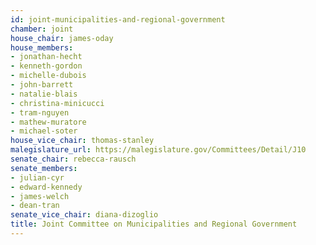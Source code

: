 ```yaml
---
id: joint-municipalities-and-regional-government
chamber: joint
house_chair: james-oday
house_members:
- jonathan-hecht
- kenneth-gordon
- michelle-dubois
- john-barrett
- natalie-blais
- christina-minicucci
- tram-nguyen
- mathew-muratore
- michael-soter
house_vice_chair: thomas-stanley
malegislature_url: https://malegislature.gov/Committees/Detail/J10
senate_chair: rebecca-rausch
senate_members:
- julian-cyr
- edward-kennedy
- james-welch
- dean-tran
senate_vice_chair: diana-dizoglio
title: Joint Committee on Municipalities and Regional Government
---
```

